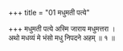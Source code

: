 +++
title = "01 मधुमती पत्ये"

+++
मधुमती पत्ये अस्मि जाराय मधुमत्तरा ।  
अथो मधव्यं मे भंसो मधु निपदने अहम् ॥ १ ॥